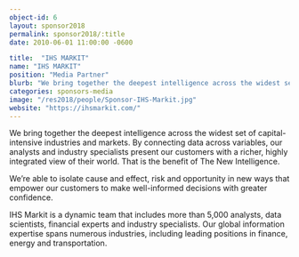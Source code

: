 ```yaml
---
object-id: 6
layout: sponsor2018
permalink: sponsor2018/:title
date: 2010-06-01 11:00:00 -0600

title:  "IHS MARKIT"
name: "IHS MARKIT"
position: "Media Partner"
blurb: "We bring together the deepest intelligence across the widest set of capital-intensive industries and markets. By connecting data across variables, our analysts and industry specialists present our customers with a richer, highly integrated view of their world. That is the benefit of The New Intelligence."
categories: sponsors-media
image: "/res2018/people/Sponsor-IHS-Markit.jpg"
website: "https://ihsmarkit.com/"
---
```


We bring together the deepest intelligence across the widest set of capital-intensive industries and markets. By connecting data across variables, our analysts and industry specialists present our customers with a richer, highly integrated view of their world. That is the benefit of The New Intelligence. 

We’re able to isolate cause and effect, risk and opportunity in new ways that empower our customers to make well-informed decisions with greater confidence. 

IHS Markit is a dynamic team that includes more than 5,000 analysts, data scientists, financial experts and industry specialists. Our global information expertise spans numerous industries, including leading positions in finance, energy and transportation. 